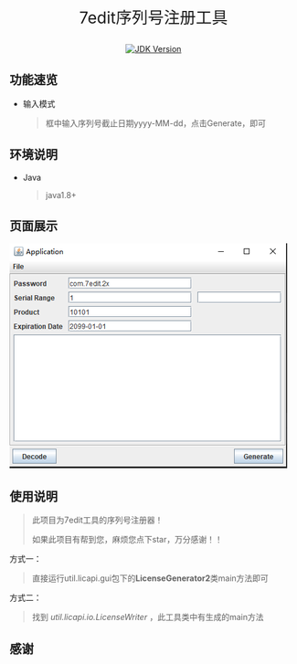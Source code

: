 <p style="font-size: 28px;" align="center">7edit序列号注册工具</p>

<p align="center">
 <a href="#">
    <img src="https://img.shields.io/badge/JDK-1.8+-green.svg" alt="JDK Version">
 </a>
</p>

## 功能速览

* 输入模式

  > 框中输入序列号截止日期yyyy-MM-dd，点击Generate，即可


## 环境说明

* Java
  > java1.8+

## 页面展示

![UploadFile](src/com/hl7soft/sevenedit/img/index.png)

## 使用说明

> 此项目为7edit工具的序列号注册器！
>
> 如果此项目有帮到您，麻烦您点下star，万分感谢！！

方式一：
> 直接运行util.licapi.gui包下的**LicenseGenerator2**类main方法即可

方式二：
> 找到 *util.licapi.io.LicenseWriter* ，此工具类中有生成的main方法

## 感谢


